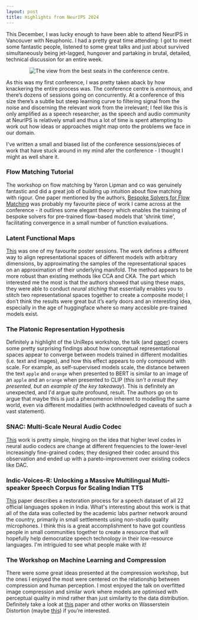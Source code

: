 ```yaml
---
layout: post
title: Highlights from NeurIPS 2024 
---
```


This December, I was lucky enough to have been able to attend NeurIPS in Vancouver with Neuphonic. I had a pretty great time attending: I got to meet some fantastic people, listened to some great talks and just about survived simultaneously being jet-lagged, hungover and partaking in brutal, detailed, technical discussion for an entire week.

<div style="text-align: center;">
  <img src="{{ '/assets/images/vancouver.jpg' | relative_url }}" alt="The view from the best seats in the conference centre.">
</div>

As this was my first conference, I was pretty taken aback by how knackering the entire process was. The conference centre is *enormous,* and there’s dozens of sessions going on concurrently. At a conference of this size there’s a subtle but steep learning curve to filtering signal from the noise and discerning the relevant work from the irrelevant; I feel like this is only amplified as a speech researcher, as the speech and audio community at NeurIPS is relatively small and thus a lot of time is spent attempting to work out how ideas or approaches might map onto the problems we face in our domain. 

I've written a small and biased list of the conference sessions/pieces of work  that have stuck around in my mind afer the conference - I thought I might as well share it.


### Flow Matching Tutorial
The workshop on flow matching by Yaron Lipman and co was genuinely fantastic and did a great job of building up intuition about flow matching with rigour. One paper mentioned by the authors, [Bespoke Solvers for Flow Matching](https://arxiv.org/abs/2310.19075) was probably my favourite piece of work I came across at the conference - it outlines some elegant theory which enables the training of bespoke solvers for pre-trained flow-based models that 'shrink time', facilitating convergence in a small number of function evaluations.


### Latent Functional Maps
[This](https://arxiv.org/pdf/2406.14183) was one of my favourite poster sessions. The work defines a different way to align representational spaces of different models with arbitrary dimensions, by approximating the samples of the representational spaces on an approximation of their underlying manifold. The method appears to be more robust than existing methods like CCA and CKA. The part which interested me the most is that the authors showed that using these maps, they were able to conduct *neural stiching* that essentially enables you to stitch two representational spaces together to create a composite model; I don’t think the results were great but it’s early doors and an interesting idea, especially in the age of huggingface where so many accesible pre-trained models exist.


### The Platonic Representation Hypothesis
Definitely a highlight of the UniReps workshop, the talk (and [paper](https://arxiv.org/abs/2405.07987)) covers some pretty surprising findings about how conceptual representational spaces appear to converge between models trained in different modalities (i.e. text and images), and how this effect appears to only compound with scale. For example, as self-supervised models scale, the distance between the text `apple` and `orange` when presented to BERT is similar to an image of an `apple` and an `orange` when presented to CLIP (*this isn't a result they presented, but an example of the key takeaway*). This is definitely an unexpected, and I'd argue quite profound, result. The authors go on to argue that maybe this is just a phenomenon inherent to modelling the same world, even via different modalities (with ackthnowledged caveats of such a vast statement).
    

### SNAC: Multi-Scale Neural Audio Codec
[This](https://arxiv.org/pdf/2410.14411) work is pretty simple, hinging on the idea that higher level codes in neural audio codecs are change at different frequencies to the lower-level increasingly fine-grained codes; they designed their codec around this observation and ended up with a pareto-improvement over existing codecs like DAC.


### Indic-Voices-R: Unlocking a Massive Multilingual Multi-speaker Speech Corpus for Scaling Indian TTS
[This](https://arxiv.org/pdf/2409.05356) paper describes a restoration process for a speech dataset of all 22 official languages spoken in India. What's interesting about this work is that all of the data was collected by the academic labs partner network around the country, primarily in small settlements using non-studio quality microphones. I think this is a great accomplishment to have got countless people in small communities together to create a resource that will hopefully help democratize speech technology in their low-resource languages. I'm intriguied to see what people make with it!


### The Workshop on Machine Learning and Compression
There were some great ideas presented at the compression workshop, but the ones I enjoyed the most were centered on the relationship between compression and human perception. I most enjoyed the talk on overfitted image compression and similar work where models are optimised with perceptual quality in mind rather than just similarity to the data distribution. Definitely take a look at [this](https://arxiv.org/pdf/2412.00505) paper and other works on Wasserstein Distortion (maybe [this](https://arxiv.org/pdf/2310.03629)) if you’re interested.